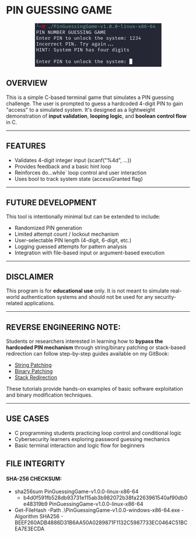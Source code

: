 # PIN GUESSING GAME

<p align="center">
  <img src="pinGuessingGame.png" alt="Centered Image">
</p>

## OVERVIEW

This is a simple C-based terminal game that simulates a PIN guessing challenge. The user is prompted to guess a hardcoded 4-digit PIN to gain "access" to a simulated system. It's designed as a lightweight demonstration of **input validation**, **looping logic**, and **boolean control flow** in C.

---

## FEATURES

- Validates 4-digit integer input (scanf("%4d", ...))
- Provides feedback and a basic hint loop
- Reinforces do...while` loop control and user interaction
- Uses bool to track system state (accessGranted flag)

---

## FUTURE DEVELOPMENT

This tool is intentionally minimal but can be extended to include:

- Randomized PIN generation
- Limited attempt count / lockout mechanism
- User-selectable PIN length (4-digit, 6-digit, etc.)
- Logging guessed attempts for pattern analysis
- Integration with file-based input or argument-based execution

---

## DISCLAIMER

This program is for **educational use** only. It is not meant to simulate real-world authentication systems and should not be used for any security-related applications.

---

## REVERSE ENGINEERING NOTE:

Students or researchers interested in learning how to **bypass the hardcoded PIN mechanism** through string/binary patching or stack-based redirection can follow step-by-step guides available on my GitBook:

- [String Patching](https://git.cnd.dev/playbook/sre/reverse-engineering/string-patching)  
- [Binary Patching](https://git.cnd.dev/playbook/sre/reverse-engineering/binary-patching)  
- [Stack Redirection](https://git.cnd.dev/playbook/sre/software-exploitation/stack-redirection)

These tutorials provide hands-on examples of basic software exploitation and binary modification techniques.

---

## USE CASES

- C programming students practicing loop control and conditional logic
- Cybersecurity learners exploring password guessing mechanics
- Basic terminal interaction and logic flow for beginners

## FILE INTEGRITY

#### SHA-256 CHECKSUM: 
 - sha256sum PinGuessingGame-v1.0.0-linux-x86-64      
    - b4d0f591fb528db93731e115ab3b982072b38fa2263961540af90db0e48319b9  PinGuessingGame-v1.0.0-linux-x86-64
 - Get-FileHash -Path .\PinGuessingGame-v1.0.0-windows-x86-64.exe -Algorithm SHA256                                                                                                                                                - BEEF260ADB4886D31B6AA50A0289871F1132C5987733EC0464C51BCEA7E3ECDA

